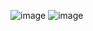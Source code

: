 ![image](https://github.com/user-attachments/assets/28bfaed3-7a5b-4e1a-b747-f104caf36188)
![image](https://github.com/user-attachments/assets/cf828a3a-e4b4-45ed-bbd6-db997b0d1f19)
